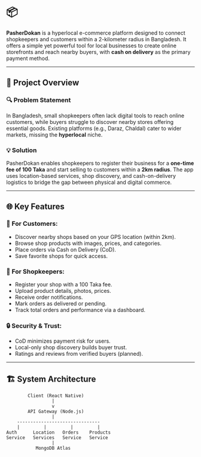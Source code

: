 # 📦 

**PasherDokan** is a hyperlocal e-commerce platform designed to connect shopkeepers and customers within a 2-kilometer radius in Bangladesh. It offers a simple yet powerful tool for local businesses to create online storefronts and reach nearby buyers, with **cash on delivery** as the primary payment method.

---

## 🚀 Project Overview

### 🔍 Problem Statement
In Bangladesh, small shopkeepers often lack digital tools to reach online customers, while buyers struggle to discover nearby stores offering essential goods. Existing platforms (e.g., Daraz, Chaldal) cater to wider markets, missing the **hyperlocal** niche.

### 💡 Solution
PasherDokan enables shopkeepers to register their business for a **one-time fee of 100 Taka** and start selling to customers within a **2km radius**. The app uses location-based services, shop discovery, and cash-on-delivery logistics to bridge the gap between physical and digital commerce.

---

## 🌐 Key Features

### 🛒 For Customers:
- Discover nearby shops based on your GPS location (within 2km).
- Browse shop products with images, prices, and categories.
- Place orders via Cash on Delivery (CoD).
- Save favorite shops for quick access.

### 🧾 For Shopkeepers:
- Register your shop with a 100 Taka fee.
- Upload product details, photos, prices.
- Receive order notifications.
- Mark orders as delivered or pending.
- Track total orders and performance via a dashboard.

### 🔒 Security & Trust:
- CoD minimizes payment risk for users.
- Local-only shop discovery builds buyer trust.
- Ratings and reviews from verified buyers (planned).

---

## 🏗️ System Architecture

```plaintext
        Client (React Native)
                 |
                 v
        API Gateway (Node.js)
                 |
    -------------------------------
    |         |         |         |
Auth      Location   Orders    Products
Service   Services   Service   Service
                 |
           MongoDB Atlas
